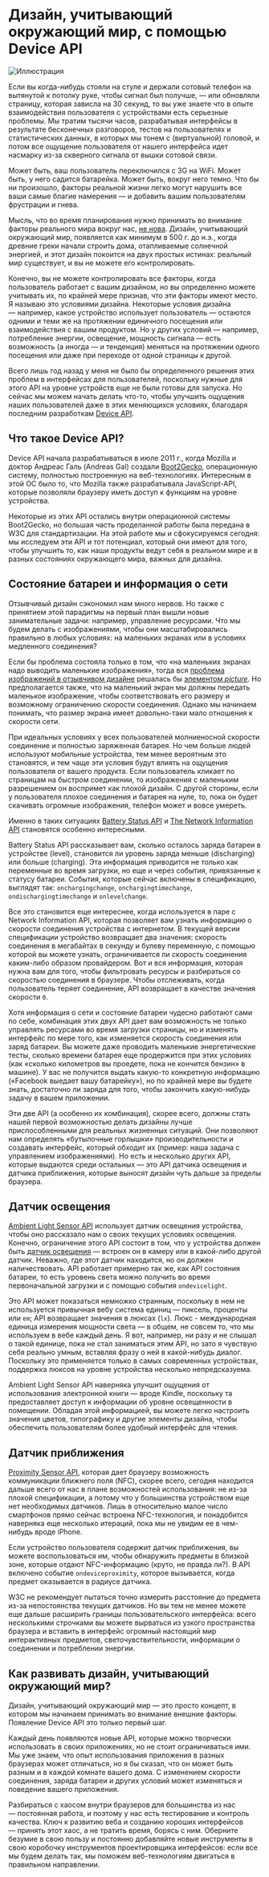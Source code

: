 # Дизайн, учитывающий окружающий мир, с помощью Device API

![Иллюстрация](img/header.jpg?raw=true&repo=environmental-design-with-the-device-api "Иллюстрация")

Если вы когда-нибудь стояли на стуле и держали сотовый телефон на вытянутой к
потолку руке, чтобы сигнал был получше, — или обновляли страницу, которая
зависла на 30 секунд, то вы уже знаете что в опыте взаимодействия пользователя
с устройствами есть серьезные проблемы. Мы тратим тысячи часов, разрабатывая
интерфейсы в результате бесконечных разговоров, тестов на пользователях и
статистических данных, в которых мы тонем с (виртуальной) головой, и потом все
ощущение пользователя от нашего интерфейса идет насмарку из-за скверного
сигнала от вышки сотовой связи.

Может быть, ваш пользователь переключился с 3G на WiFi. Может быть, у него
садится батарейка. Может быть, вокруг него темно. Что бы ни произошло, факторы
реальной жизни легко могут нарушить все ваши самые благие намерения — и добавить
вашим пользователям фрустрации и гнева.

Мысль, что во время планирования нужно принимать во внимание факторы реального
мира вокруг нас, [не нова][1]. Дизайн, учитывающий окружающий мир, появляется
как минимум в 500 г. до н.э., когда древние греки начали строить дома,
отапливаемые солнечной энергией, и этот дизайн покоится на двух простых
истинах: реальный мир существует, и вы не можете его контролировать.

Конечно, вы не можете контролировать все факторы, когда пользователь работает с
вашим дизайном, но вы определенно можете учитывать их, по крайней мере признав,
что эти факторы имеют место. Я называю это условиями дизайна. Некоторые условия
дизайна — например, какое устройство использует пользователь — остаются одними и
теми же на протяжении единичного посещения или взаимодействия с вашим продуктом.
Но у других условий — например, потребление энергии, освещение, мощность сигнала
— есть возможность (а иногда — и тенденция) меняться на протяжении одного
посещения или даже при переходе от одной страницы к другой.

Всего лишь год назад у меня не было бы определенного решения этих проблем в
интерфейсах для пользователей, поскольку нужные для этого API на уровне
устройств еще не были готовы для запуска. Но сейчас мы можем начать делать
что-то, чтобы улучшить ощущения наших пользователей даже в этих меняющихся
условиях, благодаря последним разработкам [Device API][1].

## Что такое Device API?

Device API начала разрабатываться в июле 2011 г., когда Mozilla и доктор Андреас
Галь (Andreas Gal) создали [Boot2Gecko][3], операционную систему, полностью
построенную на веб-технологиях. Интересным в этой ОС было то, что Mozilla также
разрабатывала  JavaScript-API, которые позволяли браузеру иметь доступ к
функциям на уровне устройства.

Некоторые из этих API остались внутри операционной системы Boot2Gecko, но
большая часть проделанной работы была передана в W3C для стандартизации. На этой
работе мы и сфокусируемся сегодня: мы исследуем эти API и тот потенциал, который
они имеют для того, чтобы улучшить то, как наши продукты ведут себя в реальном
мире и в разных состояниях окружающего мира, важных для дизайна.

## Состояние батареи и информация о сети

Отзывчивый дизайн сэкономил нам много нервов. Но также с принятием этой
парадигмы на первый план вышли новые занимательные задачи: например, управление
ресурсами. Что мы будем делать с изображениями, чтобы они масштабировались
правильно в любых условиях: на маленьких экранах или в условиях медленного
соединения?

Если бы проблема состояла только в том, что «на маленьких экранах надо выводить
маленькие изображения», тогда вся [проблема изображений в отзывчивом дизайне][4]
решалась бы [элементом *picture*][5]. Но предполагается также, что на
маленький экран мы должны передать маленькое изображение, чтобы
соответствовать его размеру и возможному ограничению скорости соединения.
Однако мы начинаем понимать, что размер экрана имеет довольно-таки мало
отношения к скорости сети.

При идеальных условиях у всех пользователей молниеносной скорости соединение и
полностью заряженная батарея. Но чем больше людей используют мобильные
устройства, тем менее вероятным это становятся, и тем чаще эти условия будут
влиять на ощущения пользователя от вашего продукта. Если пользователь кликает по
страницам на быстром соединении, то изображения с маленьким разрешением он
воспримет как плохой дизайн. С другой стороны, если у пользователя плохое
соединения и батарея на нуле, то, пока он будет скачивать огромные изображения,
телефон может и вовсе умереть.

Именно в таких ситуациях [Battery Status API][6] и [The Network Information API][7]
становятся особенно интересными.

Battery Status API рассказывает вам, сколько осталось заряда батареи в
устройстве (level), становится ли уровень заряда меньше (discharging) или больше
(charging). Эта информация приводится не только как переменные во время
загрузки, но еще и через события, привязанные к статусу батареи. События,
которые сейчас включены в спецификацию, выглядят так: `onchargingchange`,
`onchargingtimechange`, `ondischargingtimechange` и `onlevelchange`.

Все это становится еще интереснее, когда используется в паре с Network
Information API, которая позволяет вам узнать информацию о скорости соединения
устройства с интернетом. В текущей версии спецификации устройство возвращает два
значения: скорость соединения в мегабайтах в секунду и булеву переменную, с
помощью которой вы можете узнать, ограничивается ли скорость соединения
каким-либо образом провайдером. Вот и вся информация, которая нужна вам для
того, чтобы фильтровать ресурсы и разбираться со скоростью соединения в
браузере. Чтобы отслеживать, когда пользователь теряет соединение, API
возвращает в качестве значения скорости `0`.

Хотя информация о сети и состояние батареи чудесно работают сами по себе,
комбинация этих двух API дает вам возможность не только управлять ресурсами во
время загрузки страницы, но и изменять интерфейс по мере того, как изменяется
скорость соединения или заряд батареи. Вы можете даже проводить маленькие
энергетические тесты, сколько времени батарея еще продержится при этих условиях
(как «сколько километров вы проедете, пока не кончится бензин» в машине). У вас
не получится выдать какую-то конкретную информацию («Facebook выедает вашу
батарейку»), но по крайней мере вы будете знать, достаточно ли заряда для того,
чтобы закончить какую-нибудь задачу в вашем приложении.

Эти две API (а особенно их комбинация), скорее всего, должны стать нашей первой
возможностью делать дизайны лучше приспособленными для реальных жизненных
ситуаций. Они позволяют нам определять «бутылочные горлышки» производительности
и создавать интерфейс, который обходит их (пример: наша задача с управлением
изображениями). Но есть и несколько других API, которые выдаются среди остальных
— это API датчика освещения и датчика приближения, которые выносят дизайн чуть
дальше за пределы браузера.

## Датчик освещения

[Ambient Light Sensor API][8] использует датчик освещения устройства, чтобы оно
рассказало нам о своих текущих условиях освещения. Конечно, ограничение этого
API состоит в том, что у устройства должен быть [датчик освещения][9] — встроен он в
камеру или в какой-либо другой датчик. Неважно, где этот датчик находится, но он
должен наличествовать. API работает примерно так же, как API состояния батареи,
то есть уровень света можно получить во время первоначальной загрузки и с
помощью события `ondevicelight`.

Это API может показаться немножко странным, поскольку в нем не используется
привычная вебу система единиц — пиксель, проценты или `em`; API возвращает
значения в люксах (`lx`). Люкс - международная единица измерения мощности света —
в общем, не совсем то, что мы используем в вебе каждый день. Я вот, например, ни
разу и не слышал о такой единице, пока не стал заниматься этим API, но зато я
чувствую себя реально умным, вставляя фразу о ней в какой-нибудь диалог.
Поскольку это применяется только в самых современных устройствах, поддержка
люксов на уровне устройства несколько непредсказуема.

Ambient Light Sensor API наверняка улучшит ощущения от использования электронной
книги — вроде Kindle, поскольку та предоставляет доступ к информации об уровне
освещенности в помещении. Обладая этой информацией, вы можете легко настроить
значения цветов, типографику и другие элементы дизайна, чтобы обеспечить
пользователям более удобный интерфейс для чтения.

## Датчик приближения

[Proximity Sensor API][10], которая дает браузеру возможность коммуникации ближнего
поля (NFC), скорее всего, сегодня находится дальше всего от нас в плане
возможностей использования: не из-за плохой спецификации, а потому что у
большинства устройством еще нет необходимых датчиков. Лишь в относительно малое
число смартфонов прямо сейчас встроена NFC-технология, и понадобится наверняка
еще несколько итераций, пока мы не увидим ее в чем-нибудь вроде iPhone.

Если устройство пользователя содержит датчик приближения, вы можете
воспользоваться им, чтобы обнаружить предметы в близкой зоне, которые отдают
NFC-информацию (круто, не правда ли?). В API включено событие `ondeviceproximity`,
которое вызывается, когда предмет оказывается в радиусе датчика.

W3C не рекомендует пытаться точно измерить расстояние до предмета из-за
непостоянства текущих датчиков. Но вы тем не менее можете еще дальше расширить
границы пользовательского интерфейса: всего несколькими строчками вы можете
вырваться из узкого пространства браузера и вставить в интерфейс огромный
настоящий мир интерактивных предметов, светочувствительности, информации о
соединении и потреблении энергии.

## Как развивать дизайн, учитывающий окружающий мир?

Дизайн, учитывающий окружающий мир — это просто концепт, в котором мы начинаем
принимать во внимание внешние факторы. Появление Device API это только первый шаг.

Каждый день появляются новые API, которые можно творчески использовать в своих
приложениях, но не стоит ограничиваться ими. Мы уже знаем, что опыт
использования приложения в разных браузерах может отличаться, но я бы сказал,
что он может быть разным и в каждой комнате вашего дома. С изменением скорости
соединения, заряда батареи и других условий может изменяться и поведение
вашего приложения.

Разбираться с хаосом внутри браузеров для большинства из нас — постоянная
работа, и поэтому у нас есть тестирование и контроль качества. Ключ к развитию
веба и созданию хороших интерфейсов — принять этот хаос, а не тратить время,
борясь с ним. Оберните безумие в свою пользу и постоянно добавляйте новые
инструменты в свою коробочку инструментов проектировщика интерфейсов: если все
мы будем делать так, мы поможем веб-технологиям двигаться в правильном
направлении.

[1]: http://en.wikipedia.org/wiki/Environmental_design "Дизайн, учитывающий окружающий мир"
[2]: http://dev.w3.org/2009/dap/ "Device API"
[3]: http://www.wired.com/gadgetlab/2012/05/hands-on-with-boot2gecko-the-mobile-os-built-entirely-on-web-standards/ "Boot2Gecko"
[4]: http://alistapart.com/article/responsive-images-how-they-almost-worked-and-what-we-need#Responsive%20Images:%20How%20They%20Almost%20Worked%20and%20What%20We%20Need "Проблема изображений в отзывчивом дизайне"
[5]: http://www.w3.org/community/respimg/2012/03/15/polyfilling-picture-without-the-overhead/ "Элементом picture"
[6]: http://www.w3.org/TR/battery-status/ "Battery Status API"
[7]: http://www.w3.org/TR/netinfo-api/ "The Network Information API"
[8]: http://www.w3.org/TR/ambient-light/ "Ambient Light Sensor API"
[9]: http://lists.w3.org/Archives/Public/public-device-apis/2012Aug/0084.html "Датчик освещения"
[10]: http://www.w3.org/TR/2012/WD-proximity-20120712/ "Proximity Sensor API"